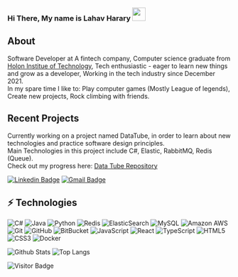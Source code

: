 ### Hi There, My name is Lahav Harary <img src="https://raw.githubusercontent.com/aemmadi/aemmadi/master/wave.gif" width="30">

## About
Software Developer at A fintech company, Computer science graduate from [Holon Institue of Technology](https://www.hit.ac.il/), Tech enthusiastic - eager to learn new things and grow as a developer,
Working in the tech industry since December 2021.
<br/>
In my spare time I like to: Play computer games (Mostly League of legends), Create new projects, Rock climbing with friends.

## Recent Projects
Currently working on a project named DataTube, in order to learn about new technologies and practice software design principles. 
<br/>
Main Technologies in this project include C#, Elastic, RabbitMQ, Redis (Queue).
<br/>
Check out my progress here: [Data Tube Repository](https://github.com/LahavHarary/DataTube)

[![Linkedin Badge](https://img.shields.io/badge/-LahavHarary-blue?style=flat-square&logo=Linkedin&logoColor=white&link=https://il.linkedin.com/in/lahav-harary-361a391ab)](https://il.linkedin.com/in/lahav-harary-361a391ab)
[![Gmail Badge](https://img.shields.io/badge/-lahavitsme0@gmail.com-c14438?style=flat-square&logo=Gmail&logoColor=white&link=mailto:lahavitsme0@gmail.com)](mailto:lahavitsme0@gmail.com)

## ⚡ Technologies
![C#](https://img.shields.io/badge/-csharp-black?style=flat-square&logo=csharp)
![Java](https://img.shields.io/badge/-java-E34A86?style=flat-square&logo=java)
![Python](https://img.shields.io/badge/-Python-black?style=flat-square&logo=Python)
![Redis](https://img.shields.io/badge/-Redis-black?style=flat-square&logo=Redis)
![ElasticSearch](https://img.shields.io/badge/-ElasticSearch-005571?style=flat-square&logo=elasticsearch)
![MySQL](https://img.shields.io/badge/-MySQL-black?style=flat-square&logo=mysql)
![Amazon AWS](https://img.shields.io/badge/Amazon%20AWS-232F3E?style=flat-square&logo=amazon-aws)
![Git](https://img.shields.io/badge/-Git-black?style=flat-square&logo=git)
![GitHub](https://img.shields.io/badge/-GitHub-181717?style=flat-square&logo=github)
![BitBucket](https://img.shields.io/badge/-BitBucket-darkblue?style=flat-square&logo=bitbucket)
![JavaScript](https://img.shields.io/badge/-JavaScript-black?style=flat-square&logo=javascript)
![React](https://img.shields.io/badge/-React-black?style=flat-square&logo=react)
![TypeScript](https://img.shields.io/badge/-TypeScript-007ACC?style=flat-square&logo=typescript)
![HTML5](https://img.shields.io/badge/-HTML5-E34F26?style=flat-square&logo=html5&logoColor=white)
![CSS3](https://img.shields.io/badge/-CSS3-1572B6?style=flat-square&logo=css3)
![Docker](https://img.shields.io/badge/-Docker-black?style=flat-square&logo=docker)

![Github Stats](https://github-readme-stats.vercel.app/api?username=aemmadi&count_private=true&show_icons=true&include_all_commits=true)
![Top Langs](https://github-readme-stats.vercel.app/api/top-langs/?username=aemmadi&hide=TeX&layout=compact)

![Visitor Badge](https://visitor-badge.laobi.icu/badge?page_id=aemmadi.aemmadi)
